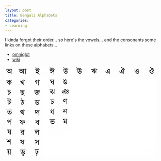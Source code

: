 ```yaml
---
layout: post
title: Bengali Alphabets
categories:
- Learning
---
```



I kinda forgot their order... so here's the vowels... and the consonants some links on these alphabets...

- [omniglot](http://www.omniglot.com/writing/bengali.htm)
- [wiki](http://en.wikipedia.org/wiki/Bengali_script)

![](/img/bengali_alphabets.jpg "bengali_alphabets")
